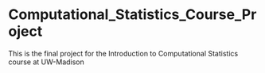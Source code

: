 # Computational_Statistics_Course_Project

This is the final project for the Introduction to Computational Statistics course at UW-Madison
